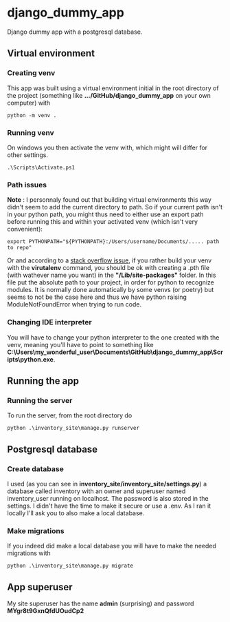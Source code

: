 # django_dummy_app

Django dummy app with a postgresql database.

## Virtual environment

### Creating venv

This app was built using a virtual environment initial in the root directory of the project (something like **.../GitHub/django_dummy_app** on your own computer) with

```shell
python -m venv .
```

### Running venv

On windows you then activate the venv with, which might will differ for other settings.

```shell
.\Scripts\Activate.ps1
```

### Path issues

**Note** : I personnaly found out that building virtual environments this way didn't seem to add the current directory to path. So if your current path isn't in your python path, you might thus need to either use an export path before running this and within your activated venv (which isn't very convenient):

```shell
export PYTHONPATH="${PYTHONPATH}:/Users/username/Documents/..... path to repo"
```

Or and according to a [stack overflow issue](https://stackoverflow.com/a/10739838/13736095), if you rather build your venv with the **virutalenv** command, you should be ok with creating a .pth file (with wathever name you want) in the **"/Lib/site-packages"** folder. In this file put the absolute path to your project, in order for python to recognize modules. It is normally done automatically by some venvs (or poetry) but seems to not be the case here and thus we have python raising ModuleNotFoundError when trying to run code.

### Changing IDE interpreter

You will have to change your python interpreter to the one created with the venv,
meaning you'll have to point to something like **C:\Users\my_wonderful_user\Documents\GitHub\django_dummy_app\Scripts\python.exe**.

## Running the app

### Running the server

To run the server, from the root directory do

```shell
python .\inventory_site\manage.py runserver
```

## Postgresql database

### Create database

I used (as you can see in **inventory_site/inventory_site/settings.py**) a database
called inventory with an owner and superuser named inventory_user running on localhost.
The password is also stored in the settings. I didn't have the time to make it secure
or use a .env.
As I ran it locally I'll ask you to also make a local database.

### Make migrations

If you indeed did make a local database you will have to make the needed migrations with

```shell
python .\inventory_site\manage.py migrate
```

## App superuser

My site superuser has the name **admin** (surprising) and password **MYgr8t9GxnQfdUOudCp2**
